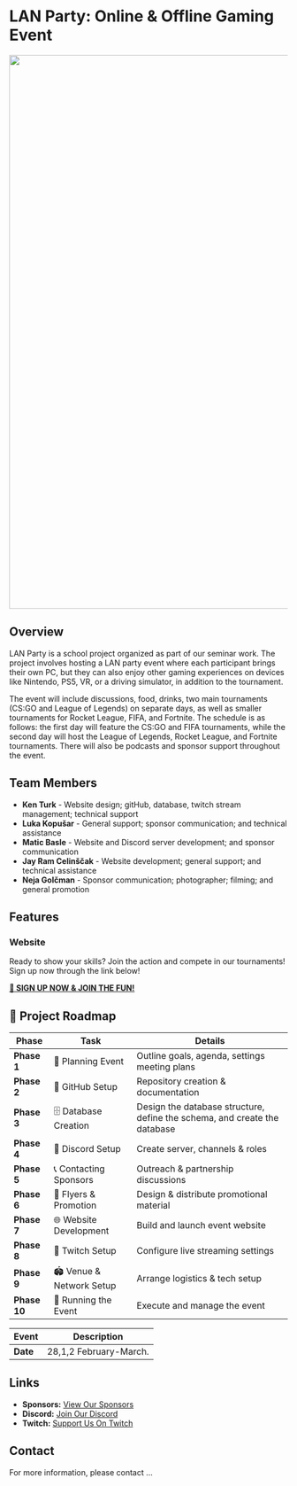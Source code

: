 # LAN Party: Online & Offline Gaming Event

<img src="https://github.com/user-attachments/assets/c84b8e97-308a-4911-9ca5-b5b1bda1e263" width="1000">

## Overview

LAN Party is a school project organized as part of our seminar work. The project involves hosting a LAN party event where each participant brings their own PC, but they can also enjoy other gaming experiences on devices like Nintendo, PS5, VR, or a driving simulator, in addition to the tournament. 

The event will include discussions, food, drinks, two main tournaments (CS:GO and League of Legends) on separate days, as well as smaller tournaments for Rocket League, FIFA, and Fortnite. The schedule is as follows: the first day will feature the CS:GO and FIFA tournaments, while the second day will host the League of Legends, Rocket League, and Fortnite tournaments. There will also be podcasts and sponsor support throughout the event.

## Team Members

- **Ken Turk** - Website design; gitHub, database, twitch stream management; technical support
- **Luka Kopušar** - General support; sponsor communication; and technical assistance
- **Matic Basle** - Website and Discord server development; and sponsor communication
- **Jay Ram Celinščak** - Website development; general support; and technical assistance
- **Neja Golčman** - Sponsor communication; photographer; filming; and general promotion

## Features



### Website  
Ready to show your skills? Join the action and compete in our tournaments! Sign up now through the link below!

**[🚀 SIGN UP NOW & JOIN THE FUN!](https://lanparty.scv.si)**


## 📌 Project Roadmap  

| **Phase**    | **Task**                               | **Details**                        | 
|--------------|----------------------------------------|------------------------------------|
| **Phase 1**  | 📝 Planning Event                     | Outline goals, agenda, settings meeting plans | 
| **Phase 2**  | 🔧 GitHub Setup                       | Repository creation & documentation |
| **Phase 3**  | 🗄️ Database Creation                  | Design the database structure, define the schema, and create the database | 
| **Phase 4**  | 💬 Discord Setup                      | Create server, channels & roles   | 
| **Phase 5**  | 📞 Contacting Sponsors                | Outreach & partnership discussions | 
| **Phase 6**  | 📢 Flyers & Promotion                 | Design & distribute promotional material | 
| **Phase 7**  | 🌐 Website Development                | Build and launch event website    |
| **Phase 8**  | 🎥 Twitch Setup                       | Configure live streaming settings | 
| **Phase 9**  | 🏟️ Venue & Network Setup              | Arrange logistics & tech setup    | 
| **Phase 10** | 🚀 Running the Event                  | Execute and manage the event      | 


| Event           | Description                          |
|-----------------|------------------------------------|
| **Date**        | 28,1,2 February-March.             |

## Links

- **Sponsors:** [View Our Sponsors](https://lanparty.scv.si/sponsors)  
- **Discord:** [Join Our Discord](https://discord.gg/Z5hCESmjDR)
- **Twitch:** [Support Us On Twitch](https://www.twitch.tv/scvlanparty)

## Contact

For more information, please contact ...
